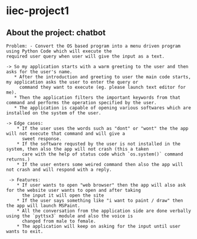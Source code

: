 # iiec-project1

## About the project: chatbot
    Problem: - Convert the OS based program into a menu driven program using Python Code which will execute the 
    required user query when user will give the input as a text. 

    -> So my application starts with a warm greeting to the user and then asks for the user's name. 
       * After the introduction and greeting to user the main code starts, my application asks the user to enter the query or 
         command they want to execute (eg. please launch text editor for me).
       * Then the application filters the important keywords from that command and performs the operation specified by the user.
       * The application is capable of opening various softwares which are installed on the system of the user.
       
    -> Edge cases:
        * If the user uses the words such as "dont" or "wont" the the app will not execute that command and will give a 
          sweet response.
        * If the software requsted by the user is not installed in the system, then also the app will not crash (this a taken 
          care with the help of status code which `os.system()` command returns.)
        * If the user enters some weired command then also the app will not crash and will respond with a reply.
        
     -> Features:
        * If user wants to open "web browser" then the app will also ask for the website user wants to open and after taking
          the input it will open the site
        * If the user says something like "i want to paint / draw" then the app will launch MSPaint.
        * All the conversation from the application side are done verbally using the `pyttsx3` module and also the voice is 
          changed from male to female.
        * The application will keep on asking for the input until user wants to exit.
